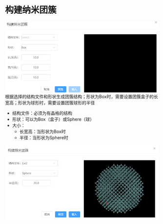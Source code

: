 # 构建纳米团簇


![build_crystal](.././nested/qstudio_manual_build_nanocluster.png)
根据选择的结构文件和形状生成团簇结构；形状为Box时，需要设置团簇盒子的长宽高；形状为球形时，需要设置团簇球形的半径
- 结构文件：必须为有晶格的结构
- 形状：可以为Box（盒子）或Sphere（球）
- 大小：
  - 长宽高：当形状为Box时
  - 半径：当形状为Sphere时
  
![build_crystal](.././nested/qstudio_manual_build_nanocluster2.png)
